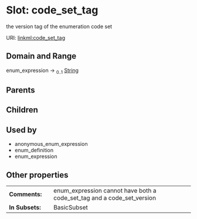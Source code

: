 
# Slot: code_set_tag


the version tag of the enumeration code set

URI: [linkml:code_set_tag](https://w3id.org/linkml/code_set_tag)


## Domain and Range

enum_expression &#8594;  <sub>0..1</sub> [String](types/String.md)

## Parents


## Children


## Used by

 * anonymous_enum_expression
 * enum_definition
 * enum_expression

## Other properties

|  |  |  |
| --- | --- | --- |
| **Comments:** | | enum_expression cannot have both a code_set_tag and a code_set_version |
| **In Subsets:** | | BasicSubset |

